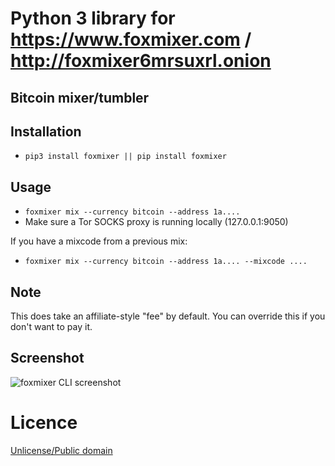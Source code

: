 # Python 3 library for https://www.foxmixer.com / http://foxmixer6mrsuxrl.onion
## Bitcoin mixer/tumbler

## Installation

* `pip3 install foxmixer || pip install foxmixer`

## Usage

* `foxmixer mix --currency bitcoin --address 1a....`
* Make sure a Tor SOCKS proxy is running locally (127.0.0.1:9050)

If you have a mixcode from a previous mix:

* `foxmixer mix --currency bitcoin --address 1a.... --mixcode ....`

## Note

This does take an affiliate-style "fee" by default. You can override this if you don't want to pay it.

## Screenshot

![foxmixer CLI screenshot](https://pic8.co/sh/bJtKdm.png)

# Licence

[Unlicense/Public domain](LICENSE.txt)
